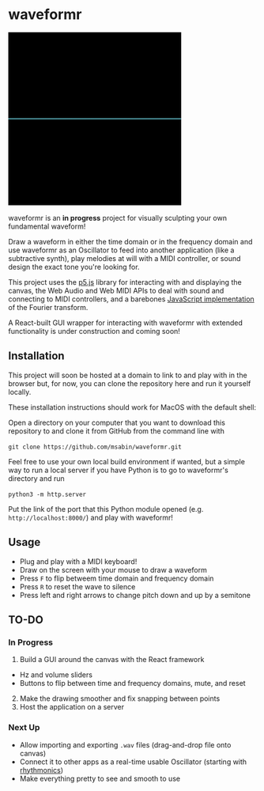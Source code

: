 # waveformr

<img src="/screencaps/drawing-demo1.gif" width="350">

waveformr is an **in progress** project for visually sculpting your own fundamental waveform!  

Draw a waveform in either the time domain or in the frequency domain and use waveformr as an Oscillator to feed into another application (like a subtractive synth), play melodies at will with a MIDI controller, or sound design the exact tone you're looking for.

This project uses the [p5.js](https://p5js.org/) library for interacting with and displaying the canvas, the Web Audio and Web MIDI APIs to deal with sound and connecting to MIDI controllers, and a barebones [JavaScript implementation](https://www.nayuki.io/page/free-small-fft-in-multiple-languages) of the Fourier transform.

A React-built GUI wrapper for interacting with waveformr with extended functionality is under construction and coming soon!



<!-- <img src="/screencaps/drawing-demo2.gif" width="350"> -->




## Installation
This project will soon be hosted at a domain to link to and play with in the browser but, for now, you can clone the repository here and run it yourself locally.

These installation instructions should work for MacOS with the default shell:

Open a directory on your computer that you want to download this repository to and clone it from GitHub from the command line with

`git clone https://github.com/msabin/waveformr.git`

Feel free to use your own local build environment if wanted, but a simple way to run a local server if you have Python is to go to waveformr's directory and run

`python3 -m http.server`

Put the link of the port that this Python module opened (e.g. `http://localhost:8000/`) and play with waveformr!


## Usage

- Plug and play with a MIDI keyboard!
- Draw on the screen with your mouse to draw a waveform
- Press `F` to flip betweem time domain and frequency domain
- Press `R` to reset the wave to silence
- Press left and right arrows to change pitch down and up by a semitone

## TO-DO

### In Progress

1. Build a GUI around the canvas with the React framework
  - Hz and volume sliders
  - Buttons to flip between time and frequency domains, mute, and reset
2. Make the drawing smoother and fix snapping between points
3. Host the application on a server

### Next Up
- Allow importing and exporting `.wav` files (drag-and-drop file onto canvas)
- Connect it to other apps as a real-time usable Oscillator (starting with [rhythmonics](https://github.com/msabin/rhythmonics))
- Make everything pretty to see and smooth to use